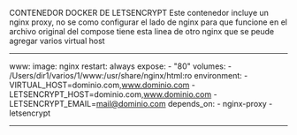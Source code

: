 CONTENEDOR DOCKER DE LETSENCRYPT 
Este contenedor incluye un nginx proxy, no se como configurar el lado de nginx para que funcione
en el archivo original del compose tiene esta linea de otro nginx que se peude agregar varios virtual host 
***************************************************************************************************************
  www:
    image: nginx
    restart: always
    expose:
      - "80"
    volumes:
      - /Users/dir1/varios/1/www:/usr/share/nginx/html:ro
    environment:
      - VIRTUAL_HOST=dominio.com,www.dominio.com
      - LETSENCRYPT_HOST=dominio.com,www.dominio.com
      - LETSENCRYPT_EMAIL=mail@dominio.com
    depends_on:
      - nginx-proxy
      - letsencrypt
	  
*********************************************************************************************************************	  
